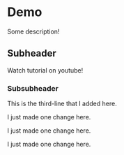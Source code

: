 # Demo

Some description!

## Subheader

Watch tutorial on youtube!

### Subsubheader
This is the third-line that I added here.

I just made one change here.

I just made one change here.

I just made one change here.